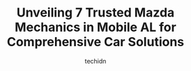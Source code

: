 ---
layout: ampstory
image: https://images.unsplash.com/photo-1503736334956-4c8f8e92946d?ixlib=rb-4.0.3&ixid=MnwxMjA3fDB8MHxwaG90by1wYWdlfHx8fGVufDB8fHx8&auto=format&fit=crop&w=640&h=853&q=80
author: techidn
featured: false
description: Searching for the finest Mazda Mechanic in Mobile AL, USA? Look no further than the 7 best Mazda Mechanic in the area, where youll find a team of highly qualified professionals ready to han
title: Unveiling 7 Trusted Mazda Mechanics in Mobile AL for Comprehensive Car Solutions
cover:
   title: Unveiling 7 Trusted Mazda Mechanics in Mobile AL for Comprehensive Car Solutions
   subtitle: Rickpate
   background: https://images.unsplash.com/photo-1503736334956-4c8f8e92946d?ixlib=rb-4.0.3&ixid=MnwxMjA3fDB8MHxwaG90by1wYWdlfHx8fGVufDB8fHx8&auto=format&fit=crop&w=640&h=853&q=80

pages: 
 - layout: thirds
   top: <h1>#1 Harvey AutomotiveLLC</h1>
   bottom: "<p>Let me just start by saying THANK YOU to every single person we came in contact with at Harvey automotive! From the online chat with Jimmy to the salesman JoMo dealing wi</p>"
   background: https://www.knot35.com/toplist/wp-content/uploads/2023/06/best-mazda-mechanic-1-in-mobile-al-1685831887.jpeg
   backgroundblur: true
 - layout: thirds
   top: <h1>#2 Foreign & Domestic Autocare - Nissan Z Car Specialists</h1>
   bottom: "<p>5129 Schillinger Rd S, Mobile, AL 36619, United States</p>"
   background: https://www.knot35.com/toplist/wp-content/uploads/2023/06/best-mazda-mechanic-2-in-mobile-al-1685831887.jpeg
   cta:
      link: https://www.knot35.com/toplist/unveiling-7-trusted-mazda-mechanics-in-mobile-al-for-comprehensive-car-solutions/
      text: Unveiling 7 Trusted Mazda Mechanics in Mobile AL for Comprehensive Car Solutions
 - layout: thirds
   top: <h1>#3 Dean McCrary Automotive Group</h1>
   bottom: "<p>1739 E Interstate 65 Service Rd S, Mobile, AL 36606, United States</p>"
   background: https://www.knot35.com/toplist/wp-content/uploads/2023/06/best-mazda-mechanic-3-in-mobile-al-1685831888.jpeg
   cta:
      link: https://www.knot35.com/toplist/unveiling-7-trusted-mazda-mechanics-in-mobile-al-for-comprehensive-car-solutions/
      text: Unveiling 7 Trusted Mazda Mechanics in Mobile AL for Comprehensive Car Solutions
 - layout: thirds
   top: <h1>#4 Dean McCrary Mazda</h1>
   bottom: "<p>1739 E Interstate 65 Service Rd S, Mobile, AL 36606, United States</p>"
   background: https://images.unsplash.com/photo-1618005182384-a83a8bd57fbe?ixlib=rb-4.0.3&ixid=MnwxMjA3fDB8MHxwaG90by1wYWdlfHx8fGVufDB8fHx8&auto=format&fit=crop&w=640&h=853&q=80
   cta:
      link: https://www.knot35.com/toplist/unveiling-7-trusted-mazda-mechanics-in-mobile-al-for-comprehensive-car-solutions/
      text: Unveiling 7 Trusted Mazda Mechanics in Mobile AL for Comprehensive Car Solutions
 - layout: thirds
   top: <h1>#5 D&T Mobile Mechanic & Roadside Assistance</h1>
   bottom: "<p>3053 Kendale Dr, Mobile, AL 36606, United States</p>"
   background: https://images.unsplash.com/photo-1533998839656-76f5e4b2bccb?ixlib=rb-4.0.3&ixid=MnwxMjA3fDB8MHxwaG90by1wYWdlfHx8fGVufDB8fHx8&auto=format&fit=crop&w=640&h=853&q=80
   cta:
      link: https://www.knot35.com/toplist/unveiling-7-trusted-mazda-mechanics-in-mobile-al-for-comprehensive-car-solutions/
      text: Unveiling 7 Trusted Mazda Mechanics in Mobile AL for Comprehensive Car Solutions
 - layout: thirds
   top: <h1>#6 Bodifords Automotive</h1>
   bottom: "<p>105 Border Cir E #4516, Mobile, AL 36608, United States</p>"
   background: https://images.unsplash.com/photo-1632260260864-caf7fde5ec36?ixlib=rb-4.0.3&ixid=MnwxMjA3fDB8MHxwaG90by1wYWdlfHx8fGVufDB8fHx8&auto=format&fit=crop&w=640&h=853&q=80
   cta:
      link: https://www.knot35.com/toplist/unveiling-7-trusted-mazda-mechanics-in-mobile-al-for-comprehensive-car-solutions/
      text: Unveiling 7 Trusted Mazda Mechanics in Mobile AL for Comprehensive Car Solutions
 - layout: thirds
   top: <h1>#7 Fadallas Auto Air</h1>
   bottom: "<p>7310 Airport Blvd, Mobile, AL 36608, United States</p>"
   background: https://images.unsplash.com/photo-1609083590460-7b8cc0ca65f8?ixlib=rb-4.0.3&ixid=MnwxMjA3fDB8MHxwaG90by1wYWdlfHx8fGVufDB8fHx8&auto=format&fit=crop&w=640&h=853&q=80
   cta:
      link: https://www.knot35.com/toplist/unveiling-7-trusted-mazda-mechanics-in-mobile-al-for-comprehensive-car-solutions/
      text: Unveiling 7 Trusted Mazda Mechanics in Mobile AL for Comprehensive Car Solutions
 - layout: thirds
   middle: Continue reading...
   background: https://images.unsplash.com/photo-1580610447943-1bfbef5efe07?ixlib=rb-4.0.3&ixid=MnwxMjA3fDB8MHxwaG90by1wYWdlfHx8fGVufDB8fHx8&auto=format&fit=crop&w=640&h=853&q=80
   cta:
      link: https://www.knot35.com/toplist/unveiling-7-trusted-mazda-mechanics-in-mobile-al-for-comprehensive-car-solutions/
      text: Unveiling 7 Trusted Mazda Mechanics in Mobile AL for Comprehensive Car Solutions
      
---